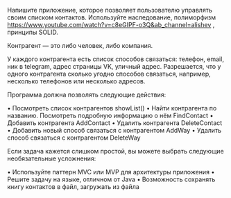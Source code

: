 Напишите приложение, которое позволяет пользователю управлять своим списком контактов. Используйте наследование, полиморфизм https://www.youtube.com/watch?v=c8eGIPF-o3Q&ab_channel=alishev , принципы SOLID.

Контрагент — это либо человек, либо компания.

У каждого контрагента есть список способов связаться: телефон, email, ник в telegram, адрес страницы VK, уличный адрес. Разрешается, что у одного контрагента сколько угодно способов связаться, например, несколько телефонов или несколько адресов.

Программа должна позволять следующие действия:

• Посмотреть список контрагентов 
showList()
• Найти контрагента по названию. Посмотреть подробную информацию о нём
FindContact
• Добавить контрагента
AddContact 
• Удалить контрагента
DeleteContact
• Добавить новый способ связаться с контрагентом
AddWay
• Удалить способ связаться с контрагентом
DeleteWay

Если задача кажется слишком простой, вы можете выбрать следующие необязательные усложнения:

• Используйте паттерн MVC или MVP для архитектуры приложения
• Решите задачу на языке, отличном от Java
• Возможность сохранять книгу контактов в файл, загружать из файла